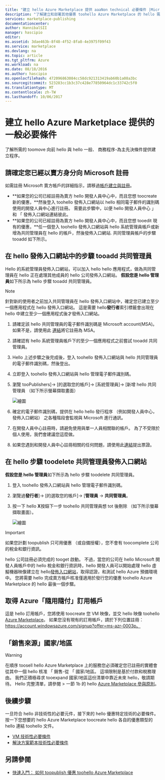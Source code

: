 ```yaml
---
title: "建立 hello Azure Marketplace 提供 aaaNon technical 必要條件 |Microsoft 文件"
description: "了解建立和部署其他優惠 toohello Azure Marketplace 的 hello 需求 toopurchase。"
services: marketplace-publishing
documentationcenter: 
author: HannibalSII
manager: hascipio
editor: 
ms.assetid: 3dae463b-8f48-4f52-8fa8-4e3975f09f43
ms.service: marketplace
ms.devlang: na
ms.topic: article
ms.tgt_pltfrm: Azure
ms.workload: na
ms.date: 08/18/2016
ms.author: hascipio
ms.openlocfilehash: 472096863084cc58dc921313419ab60b1a08a3bc
ms.sourcegitcommit: 523283cc1b3c37c428e77850964dc1c33742c5f0
ms.translationtype: MT
ms.contentlocale: zh-TW
ms.lasthandoff: 10/06/2017
---
```

# <a name="general-prerequisites-for-creating-an-offer-for-hello-azure-marketplace"></a>建立 hello Azure Marketplace 提供的一般必要條件
了解所需的 toomove 向前 hello 與 hello 一般、 商務程序-為主先決條件提供建立程序。

## <a name="ensure-that-you-are-registered-as-a-seller-with-microsoft"></a>請確定您已經以賣方身分向 Microsoft 註冊
如需註冊 Microsoft 賣方帳戶的詳細指示，請移過[帳戶建立與註冊](marketplace-publishing-accounts-creation-registration.md)。

* **如果您的公司已經註冊為賣方 hello 開發人員中心中，而且您想 toocreate 新的優惠，**然後登入 toohello 發佈入口網站以 hello 相同電子郵件的識別碼使用的開發人員中心進行註冊。 需要此步驟中，以便 hello 開發人員中心 」 和 「 發佈入口網站連結彼此。
* **如果您的公司已經註冊為賣方 hello 開發人員中心中，而且您想 tooedit 現有的優惠，**任一個登入 toohello 發佈入口網站與 hello 系統管理員帳戶或新增為共同管理員在 hello 的帳戶，然後發佈入口網站. 共同管理員帳戶的步驟 tooadd 如下所示。

## <a name="steps-tooadd-a-co-admin-in-hello-publishing-portal"></a>在 hello 發佈入口網站中的步驟 tooadd 共同管理員
Hello 的系統管理員發佈入口網站，可以加入 hello hello 應用程式，做為共同管理員在 hello 正在處理其他成員的 hello 公司發佈入口網站。 **假設您是 hello 管理員**如下所示為 hello 步驟 tooadd 共同管理員。

> [!NOTE]
> 針對新的使用者之前加入共同管理員在 hello 發佈入口網站中，確定您已建立至少一個應用程式在 hello 發佈入口網站。 這是需要 hello**發行者**索引標籤會出現在 hello 中建立至少一個應用程式後才發佈入口網站。
> 
> 

1. 請確定該 hello 共同管理員的電子郵件識別碼是 Microsoft account(MSA)。 如果不是，請使用此 [連結](https://signup.live.com/signup?uaid=0089f09ccae94043a0f07c2aaf928831&lic=1)將它註冊為 MSA。
2. 請確認有 hello 系統管理員帳戶下的至少一個應用程式之前嘗試 tooadd 共同管理員。
3. Hello 上述步驟之後完成後，登入 toohello 發佈入口網站與 hello 共同管理員的電子郵件識別碼，然後登出。
4. 立即登入 toohello 發佈入口網站與 hello 管理電子郵件識別碼。
5. 瀏覽 tooPublishers]-> [的選取您的帳戶]-> [系統管理員]-> [新增 hello 共同管理員 （如下所示螢幕擷取畫面）
   
    ![繪圖](media/marketplace-publishing-pre-requisites/imgAddAdmin_05.png)
6. 確定的電子郵件識別碼，提供在 hello hello 發行程序 （例如開發人員中心，發佈入口網站） 之各種階段會監視與 Microsoft 進行通訊。
7. 在開發人員中心註冊時，請避免使用與單一人員相關聯的帳戶。 為了不受限於個人使用，我們會建議您這麼做。
8. 如果您遇到和開發人員中心註冊相關的任何問題，請使用此[連結](https://developer.microsoft.com/en-us/windows/support)提出票證。

## <a name="steps-toodelete-a-co-admin-in-hello-publishing-portal"></a>在 hello 步驟 toodelete 共同管理員發佈入口網站
**假設您是 hello 管理員**如下所示為 hello 步驟 toodelete 共同管理員。

1. 登入 toohello 發佈入口網站與 hello 管理電子郵件識別碼。
2. 瀏覽過**發行者**]-> [的選取您的帳戶]-> [**管理員** -> **共同管理員**。
3. 按一下 hello **X**按鈕下一步 toohello 共同管理員想 tot 後刪除 （如下所示螢幕擷取畫面）。
   
    ![繪圖](media/marketplace-publishing-pre-requisites/imgDeleteAdmin_03.png)

> [!IMPORTANT]
> 如果您計劃 toopublish 只可用優惠 （或自備授權），您不會有 toocomplete 公司的稅金和銀行資訊。
> 
> hello 公司註冊必須完成的 tooget 啟動。 不過，當您的公司在 hello Microsoft 開發人員帳戶中的 hello 稅金和銀行資訊時，hello 開發人員可以開始處理 hello 虛擬機器映像建立在 hello[發佈入口網站](https://publish.windowsazure.com)，取得認證，和測試 hello Azure 預備環境中。 您將需要 hello 完成賣方帳戶核准僅適用於發行您的優惠 toohello Azure Marketplace 的 hello 最後一個步驟。
> 
> 

## <a name="acquire-an-azure-pay-as-you-go-subscription"></a>取得 Azure「隨用隨付」訂用帳戶
這是 hello 訂用帳戶，您將使用 toocreate 您 VM 映像，並交 hello 映像 toohello [Azure Marketplace](https://azure.microsoft.com/marketplace/)。 如果您沒有現有的訂用帳戶，請於下列位置註冊：https://account.windowsazure.com/signup?offer=ms-azr-0003p。

## <a name="sell-from-countries"></a>「銷售來源」國家/地區
> [!WARNING]
> 在順序 toosell hello Azure Marketplace 上的服務您必須確定您已註冊的實體會從其中一個 hello 核准 「 銷售-從 「 國家/地區。 這項限制是基於付款和稅務理由。 我們正積極尋求 tooexpand 國家/地區這份清單中靠近未來 hello，敬請期待。 Hello 完整清單，請參閱 > 一節 1b 的 hello [Azure Marketplace 參與原則](http://go.microsoft.com/fwlink/?LinkID=526833)。
> 
> 

## <a name="next-steps"></a>後續步驟
一旦符合 hello 非技術性的必要元件，接下來的 hello 優惠特定技術的必要條件。 按一下您想要的 hello Azure Marketplace toocreate hello 各自的優惠類型的 hello 連結 toohello 文件。

* [VM 技術性必要條件](marketplace-publishing-vm-image-creation-prerequisites.md)
* [解決方案範本技術性必要條件](marketplace-publishing-solution-template-creation-prerequisites.md)

## <a name="see-also"></a>另請參閱
* [快速入門： 如何 toopublish 優惠 toohello Azure Marketplace](marketplace-publishing-getting-started.md)

